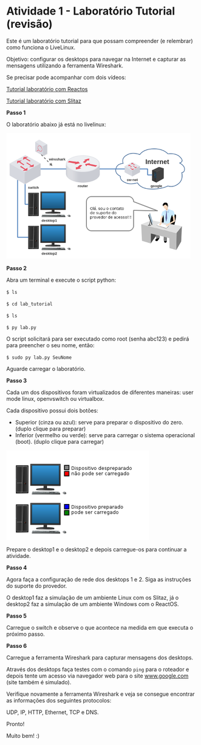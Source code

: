 # Atividade 1 - Laboratório Tutorial (revisão)

Este é um laboratório tutorial para que possam compreender (e relembrar) como funciona o LiveLinux.

Objetivo: configurar os desktops para navegar na Internet e capturar as mensagens utilizando a ferramenta Wireshark.

Se precisar pode acompanhar com dois vídeos:

[Tutorial laboratório com Reactos](https://www.youtube.com/watch?v=FLSO8QYKEiI)

[Tutorial laboratório com Slitaz](https://www.youtube.com/watch?v=x3jRjl4rLAc)

**Passo 1**

O laboratório abaixo já está no livelinux: 

![](lab_tutorial.png)

**Passo 2**

Abra um terminal e execute o script python:

`$ ls`

`$ cd lab_tutorial`

`$ ls`

`$ py lab.py`

O script solicitará para ser executado como root (senha abc123) e pedirá para preencher o seu nome, então:

`$ sudo py lab.py SeuNome`

Aguarde carregar o laboratório. 

**Passo 3**

Cada um dos dispositivos foram virtualizados de diferentes maneiras: user mode linux, openvswitch ou virtualbox.

Cada dispositivo possui dois botões:
- Superior (cinza ou azul): serve para preparar o dispositivo do zero. (duplo clique para preparar)
- Inferior (vermelho ou verde): serve para carregar o sistema operacional (boot). (duplo clique para carregar) 

![](lab_botoes.png)

Prepare o desktop1 e o desktop2 e depois carregue-os para continuar a atividade. 

**Passo 4**

Agora faça a configuração de rede dos desktops 1 e 2. Siga as instruções do suporte do provedor.

O desktop1 faz a simulação de um ambiente Linux com os Slitaz, já o desktop2 faz a simulação de um ambiente Windows com o ReactOS. 

**Passo 5** 

Carregue o switch e observe o que acontece na medida em que executa o próximo passo. 

**Passo 6**

Carregue a ferramenta Wireshark para capturar mensagens dos desktops.

Através dos desktops faça testes com o comando `ping` para o roteador e depois tente um acesso via navegador web para o site www.google.com (site também é simulado).

Verifique novamente a ferramenta Wireshark e veja se consegue encontrar as informações dos seguintes protocolos:

UDP, IP, HTTP, Ethernet, TCP e DNS. 

Pronto!

Muito bem! :)
